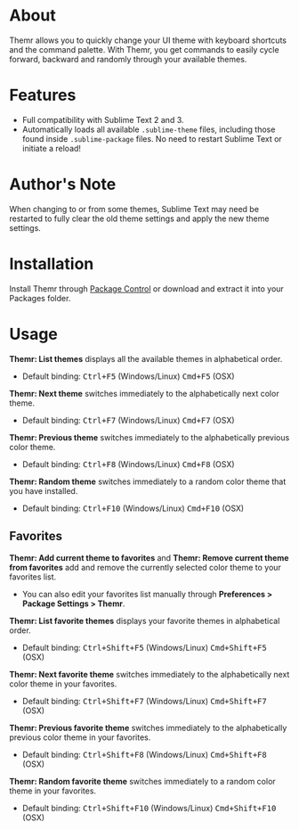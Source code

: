 # About
Themr allows you to quickly change your UI theme with keyboard shortcuts and the command palette. With Themr, you get commands to easily cycle forward, backward and randomly through your available themes.

# Features
* Full compatibility with Sublime Text 2 and 3.
* Automatically loads all available `.sublime-theme` files, including those found inside `.sublime-package` files. No need to restart Sublime Text or initiate a reload!

# Author's Note
When changing to or from some themes, Sublime Text may need be restarted to fully clear the old theme settings and apply the new theme settings.

# Installation
Install Themr through [Package Control](http://wbond.net/sublime_packages/package_control) or download and extract it into your Packages folder.

# Usage

**Themr: List themes** displays all the available themes in alphabetical order.

* Default binding: <kbd>Ctrl+F5</kbd> (Windows/Linux) <kbd>Cmd+F5</kbd> (OSX)

**Themr: Next theme** switches immediately to the alphabetically next color theme.

* Default binding: <kbd>Ctrl+F7</kbd> (Windows/Linux) <kbd>Cmd+F7</kbd> (OSX)

**Themr: Previous theme** switches immediately to the alphabetically previous color theme.

* Default binding: <kbd>Ctrl+F8</kbd> (Windows/Linux) <kbd>Cmd+F8</kbd> (OSX)

**Themr: Random theme** switches immediately to a random color theme that you have installed.

* Default binding: <kbd>Ctrl+F10</kbd> (Windows/Linux) <kbd>Cmd+F10</kbd> (OSX)

## Favorites

**Themr: Add current theme to favorites** and **Themr: Remove current theme from favorites** add and remove the currently selected color theme to your favorites list.

* You can also edit your favorites list manually through **Preferences > Package Settings > Themr**.

**Themr: List favorite themes** displays your favorite themes in alphabetical order.

* Default binding: <kbd>Ctrl+Shift+F5</kbd> (Windows/Linux) <kbd>Cmd+Shift+F5</kbd> (OSX)

**Themr: Next favorite theme** switches immediately to the alphabetically next color theme in your favorites.

* Default binding: <kbd>Ctrl+Shift+F7</kbd> (Windows/Linux) <kbd>Cmd+Shift+F7</kbd> (OSX)

**Themr: Previous favorite theme** switches immediately to the alphabetically previous color theme in your favorites.

* Default binding: <kbd>Ctrl+Shift+F8</kbd> (Windows/Linux) <kbd>Cmd+Shift+F8</kbd> (OSX)

**Themr: Random favorite theme** switches immediately to a random color theme in your favorites.

* Default binding: <kbd>Ctrl+Shift+F10</kbd> (Windows/Linux) <kbd>Cmd+Shift+F10</kbd> (OSX)
